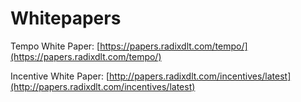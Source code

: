 # Whitepapers

Tempo White Paper: [https://papers.radixdlt.com/tempo/](https://papers.radixdlt.com/tempo/)  
  
Incentive White Paper: [http://papers.radixdlt.com/incentives/latest](http://papers.radixdlt.com/incentives/latest)

